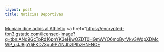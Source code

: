 ```yaml
---
layout: post
title: Noticias Deportivas
---
```


<a href="mun.md">Muniain dice adiós al Athletic</a>
<a href="https://encrypted-tbn3.gstatic.com/licensed-image?q=tbn:ANd9GcTpRd16pnYK3eHjwOZDT0HGmWYO6moByrVkv3WdpXDMcWP_uJJ8joYIjFKD73gu9PZlNJhzIPIbzHN-NOE
